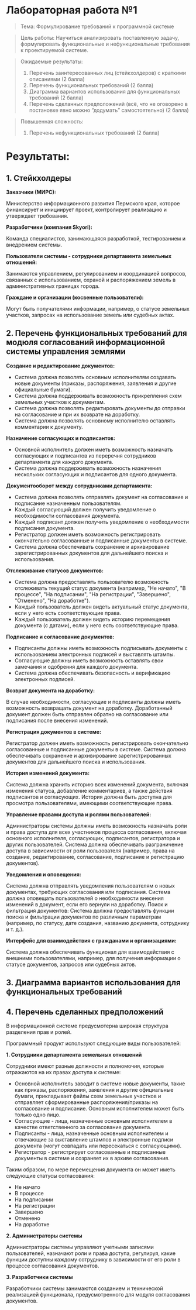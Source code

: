 # Лабораторная работа №1
> Тема: Формулирование требований к программной системе

> Цель работы: Научиться анализировать поставленную задачу, формулировать функциональные и нефункциональные требования к проектируемой системе.

> Ожидаемые результаты:
> 1.	Перечень заинтересованных лиц (стейкхолдеров) с краткими описаниями (2 балла)
> 2.	Перечень функциональных требований (2 балла)
> 3.	Диаграмма вариантов использования для функциональных требований (2 балла)
> 4.	Перечень сделанных предположений (всё, что не оговорено в постановке явно можно “додумать” самостоятельно) (2 балла)

> Повышенная сложность:
> 1.	Перечень нефункциональных требований (2 балла)

# Результаты:
## 1. Стейкхолдеры

**Заказчики (МИРС):**

Министерство информационного развития Пермского края, которое финансирует и инициирует проект, контролирует реализацию и утверждает требования.

**Разработчики (компания Skyori):**

Команда специалистов, занимающаяся разработкой, тестированием и внедрением системы.

**Пользователи системы - сотрудники департамента земельных отношений:**

Занимаются управлением, регулированием и координацией вопросов, связанных с использованием, охраной и распоряжением земель в административных границах города.

**Граждане и организации (косвенные пользователи):**

Могут быть получателями информации, например, о статусе земельных участков, запросах на использование земель или судебных актах.

## 2. Перечень функциональных требований для модюля согласований информационной системы управления землями

**Создание и редактирование документов:**

- Система должна позволять основным исполнителям создавать новые документы (приказы, распоряжения, заявления и другие официальные бумаги).
- Система должна поддерживать возможность прикрепления схем земельных участков к документам.
- Система должна позволять редактировать документы до отправки на согласование и при их возврате на доработку.
- Система должна позволять основному исполнителю оставлять комментарии к документу.

**Назначение согласующих и подписантов:**

- Основной исполнитель должен иметь возможность назначать согласующих и подписантов из переречня сотрудников департамента для каждого документа.
- Система должна поддерживать возможность назначения нескольких согласующих и подписантов для одного документа.

**Документооборот между сотрудниками департамента:**

- Система должна позволять отправлять документ на согласование и подписание назначенным пользователям.
- Каждый согласующий должен получить уведомление о необходимости согласования документа.
- Каждый подписант должен получить уведомление о необходимости подписания документа.
- Регистратор должен иметь возможность регистрировать окончательно согласованные и подписанные документы в системе.
- Система должна обеспечивать сохранение и архивирование зарегистрированных документов для дальнейшего поиска и использования.

**Отслеживание статусов документов:**

- Система должна предоставлять пользователю возможность отслеживать текущий статус документа (например, "Не начато", "В процессе", "На подписании", "На регистрации", "Завершено", "Отменено", "На доработке").
- Каждый пользователь должен видеть актуальный статус документа, если у него есть соответствующие права.
- Каждый пользователь должен видеть историю перемещения документа (с датами), если у него есть соответствующие права. 

**Подписание и согласование документов:**

- Подписанты должны иметь возможность подписывать документы с использованием электронных подписей и выставлять штампы.
- Согласующие должны иметь возможность оставлять свои замечания и одобрения для каждого документа.
- Система должна обеспечивать безопасность и верификацию электронных подписей.

**Возврат документа на доработку:**

В случае необходимости, согласующие и подписанты должны иметь возможность возвращать документ на доработку.
Доработанный документ должен быть отправлен обратно на согласование или подписания после внесения изменений.

**Регистрация документов в системе:**

Регистратор должен иметь возможность регистрировать окончательно согласованные и подписанные документы в системе.
Система должна обеспечивать сохранение и архивирование зарегистрированных документов для дальнейшего поиска и использования.

**История изменений документа:**

Система должна хранить историю всех изменений документа, включая изменения статуса, добавление комментариев, а также действия подписантов и согласующих.
История должна быть доступна для просмотра пользователями, имеющими соответствующие права.

**Управление правами доступа и ролями пользователей:**

Администраторы системы должны иметь возможность назначать роли и права доступа для всех участников процесса согласования, включая основного исполнителя, согласующих, подписантов, регистратора и других пользователей.
Система должна обеспечивать разграничение доступа в зависимости от роли пользователя (например, права на создание, редактирование, согласование, подписание и регистрацию документов).

**Уведомления и оповещения:**

Система должна отправлять уведомления пользователям о новых документах, требующих согласования или подписания.
Система должна оповещать пользователей о необходимости внесения изменений в документ, если его вернули на доработку.
Поиск и фильтрация документов:
Система должна предоставлять функции поиска и фильтрации документов по различным параметрам (например, по статусу, дате создания, названию документа, сотруднику и т. д.).

**Интерфейс для взаимодействия с гражданами и организациями:**

Система должна обеспечивать функционал для взаимодействия с внешними пользователями, например, для получения информации о статусе документов, запросов или судебных актов.

## 3. Диаграмма вариантов использования для функциональных требований

## 4.	Перечень сделанных предположений

В информационной системе предусмотерна широкая структура разделения прав и ролей.

Программный продукт используют следующие виды пользователей:

**1. Сотрудники департамента земельных отношений**

Сотрудники имеют разные должности и полномочия, которые отражаются на их правах доступа к системе:
- Основной исполнитель заводит в системе новые документы, такие как приказы, распоряжения, заявления и другие официальные бумаги, прикладывает файлы схем земельных участков и отправляет сформированные распоряжения/приказы на согласование и подписание. Основным исполнителем может быть только одно лицо.
- Согласующие - лица, назначенные основным исполнителем в качестве ответственного за согласование документа.
- Подписанты - лица, назначенные основным исполнителем и отвечающие за выставление штампов и электронные подписи документа (могут совпадать или пересекаться с согласующими).
- Регистратор - регистрирует согласованные и подписанные документы в системе и созраняет их в архиве согласования.

Таким образом, по мере перемещения документа он может иметь следующие статусы согласования:
- Не начато
- В процессе
- На подписании
- На регистрации
- Завершено
- Отменено
- На доработке

**2. Администраторы системы**

Администраторы системы управляют учетными записями пользователей, назначают роли и права доступа, регулируя, какие функции доступны каждому сотруднику в зависимости от его роли в процессе согласования документов.

**3. Разработчики системы**

Разработчики системы занимаются созданием и технической реализацией функционала, предусмотренного для модуля согласования документов.
